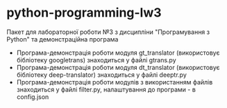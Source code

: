 # python-programming-lw3
Пакет для лабораторної роботи №3 з дисципліни "Програмування з Python" та демонстраційна програма

* Програма-демонстрація роботи модуля gt_translator (використовує бібліотеку googletrans) знаходиться у файлі gtrans.py
* Програма-демонстрація роботи модуля dt_translator (використовує бібліотеку deep-translator) знаходиться у файлі deeptr.py
* Програма-демонстрація роботи модулів з використанням файлів знаходиться у файлі filter.py, налаштування до програми - в config.json 
